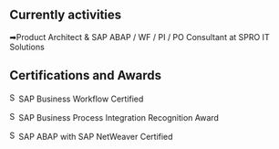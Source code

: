 ## Currently activities
➡Product Architect & SAP ABAP / WF / PI / PO Consultant at SPRO IT Solutions

## Certifications and Awards
<p><img src="https://customer-stories-feed.github.com/customer_stories/sap/logo.svg" alt="SAP" height="16">SAP Business Workflow Certified</p>
<p><img src="https://customer-stories-feed.github.com/customer_stories/sap/logo.svg" alt="SAP" height="16">SAP Business Process Integration Recognition Award</p>
<p><img src="https://customer-stories-feed.github.com/customer_stories/sap/logo.svg" alt="SAP" height="16">SAP ABAP with SAP NetWeaver Certified</p>
